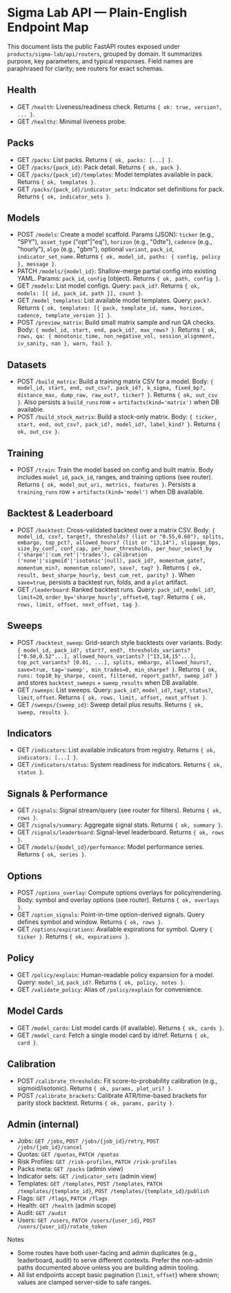 # Sigma Lab API — Plain-English Endpoint Map

This document lists the public FastAPI routes exposed under `products/sigma-lab/api/routers`, grouped by domain. It summarizes purpose, key parameters, and typical responses. Field names are paraphrased for clarity; see routers for exact schemas.

## Health
- GET `/health`: Liveness/readiness check. Returns `{ ok: true, version?, ... }`.
- GET `/healthz`: Minimal liveness probe.

## Packs
- GET `/packs`: List packs. Returns `{ ok, packs: [...] }`.
- GET `/packs/{pack_id}`: Pack detail. Returns `{ ok, pack }`.
- GET `/packs/{pack_id}/templates`: Model templates available in pack. Returns `{ ok, templates }`.
- GET `/packs/{pack_id}/indicator_sets`: Indicator set definitions for pack. Returns `{ ok, indicator_sets }`.

## Models
- POST `/models`: Create a model scaffold. Params (JSON): `ticker` (e.g., "SPY"), `asset_type` ("opt"|"eq"), `horizon` (e.g., "0dte"), `cadence` (e.g., "hourly"), `algo` (e.g., "gbm"), optional `variant`, `pack_id`, `indicator_set_name`. Returns `{ ok, model_id, paths: { config, policy }, message }`.
- PATCH `/models/{model_id}`: Shallow-merge partial config into existing YAML. Params: `pack_id`, `config` (object). Returns `{ ok, path, config }`.
- GET `/models`: List model configs. Query: `pack_id?`. Returns `{ ok, models: [{ id, pack_id, path }], count }`.
- GET `/model_templates`: List available model templates. Query: `pack?`. Returns `{ ok, templates: [{ pack, template_id, name, horizon, cadence, template_version }] }`.
- POST `/preview_matrix`: Build small matrix sample and run QA checks. Body: `{ model_id, start, end, pack_id?, max_rows? }`. Returns `{ ok, rows, qa: { monotonic_time, non_negative_vol, session_alignment, iv_sanity, nan }, warn, fail }`.

## Datasets
- POST `/build_matrix`: Build a training matrix CSV for a model. Body: `{ model_id, start, end, out_csv?, pack_id?, k_sigma, fixed_bp?, distance_max, dump_raw, raw_out?, ticker? }`. Returns `{ ok, out_csv }`. Also persists a `build_runs` row + `artifacts(kind='matrix')` when DB available.
- POST `/build_stock_matrix`: Build a stock-only matrix. Body: `{ ticker, start, end, out_csv?, pack_id?, model_id?, label_kind? }`. Returns `{ ok, out_csv }`.

## Training
- POST `/train`: Train the model based on config and built matrix. Body includes `model_id`, `pack_id`, ranges, and training options (see router). Returns `{ ok, model_out_uri, metrics, features }`. Persists a `training_runs` row + `artifacts(kind='model')` when DB available.

## Backtest & Leaderboard
- POST `/backtest`: Cross-validated backtest over a matrix CSV. Body: `{ model_id, csv?, target?, thresholds? (list or "0.55,0.60"), splits, embargo, top_pct?, allowed_hours? (list or "13,14"), slippage_bps, size_by_conf, conf_cap, per_hour_thresholds, per_hour_select_by ('sharpe'|'cum_ret'|'trades'), calibration ('none'|'sigmoid'|'isotonic'|null), pack_id?, momentum_gate?, momentum_min?, momentum_column?, save?, tag? }`. Returns `{ ok, result, best_sharpe_hourly, best_cum_ret, parity? }`. When `save=true`, persists a backtest run, folds, and a `plot` artifact.
- GET `/leaderboard`: Ranked backtest runs. Query: `pack_id?`, `model_id?`, `limit=20`, `order_by='sharpe_hourly'`, `offset=0`, `tag?`. Returns `{ ok, rows, limit, offset, next_offset, tag }`.

## Sweeps
- POST `/backtest_sweep`: Grid-search style backtests over variants. Body: `{ model_id, pack_id?, start?, end?, thresholds_variants? ["0.50,0.52"...], allowed_hours_variants? ["13,14,15"...], top_pct_variants? [0.01, ...], splits, embargo, allowed_hours?, save=true, tag='sweep', min_trades=0, min_sharpe? }`. Returns `{ ok, runs: top10_by_sharpe, count, filtered, report_path?, sweep_id? }` and stores `backtest_sweeps` + `sweep_results` when DB available.
- GET `/sweeps`: List sweeps. Query: `pack_id?`, `model_id?`, `tag?`, `status?`, `limit`, `offset`. Returns `{ ok, rows, limit, offset, next_offset }`.
- GET `/sweeps/{sweep_id}`: Sweep detail plus results. Returns `{ ok, sweep, results }`.

## Indicators
- GET `/indicators`: List available indicators from registry. Returns `{ ok, indicators: [...] }`.
- GET `/indicators/status`: System readiness for indicators. Returns `{ ok, status }`.

## Signals & Performance
- GET `/signals`: Signal stream/query (see router for filters). Returns `{ ok, rows }`.
- GET `/signals/summary`: Aggregate signal stats. Returns `{ ok, summary }`.
- GET `/signals/leaderboard`: Signal-level leaderboard. Returns `{ ok, rows }`.
- GET `/models/{model_id}/performance`: Model performance series. Returns `{ ok, series }`.

## Options
- POST `/options_overlay`: Compute options overlays for policy/rendering. Body: symbol and overlay options (see router). Returns `{ ok, overlays }`.
- GET `/option_signals`: Point-in-time option-derived signals. Query defines symbol and window. Returns `{ ok, rows }`.
- GET `/options/expirations`: Available expirations for symbol. Query `{ ticker }`. Returns `{ ok, expirations }`.

## Policy
- GET `/policy/explain`: Human-readable policy expansion for a model. Query: `model_id`, `pack_id?`. Returns `{ ok, policy, notes }`.
- GET `/validate_policy`: Alias of `/policy/explain` for convenience.

## Model Cards
- GET `/model_cards`: List model cards (if available). Returns `{ ok, cards }`.
- GET `/model_card`: Fetch a single model card by id/ref. Returns `{ ok, card }`.

## Calibration
- POST `/calibrate_thresholds`: Fit score-to-probability calibration (e.g., sigmoid/isotonic). Returns `{ ok, params, plot_uri? }`.
- POST `/calibrate_brackets`: Calibrate ATR/time-based brackets for parity stock backtest. Returns `{ ok, params, parity }`.

## Admin (internal)
- Jobs: `GET /jobs`, `POST /jobs/{job_id}/retry`, `POST /jobs/{job_id}/cancel`
- Quotas: `GET /quotas`, `PATCH /quotas`
- Risk Profiles: `GET /risk-profiles`, `PATCH /risk-profiles`
- Packs meta: `GET /packs` (admin view)
- Indicator sets: `GET /indicator_sets` (admin view)
- Templates: `GET /templates`, `POST /templates`, `PATCH /templates/{template_id}`, `POST /templates/{template_id}/publish`
- Flags: `GET /flags`, `PATCH /flags`
- Health: `GET /health` (admin scope)
- Audit: `GET /audit`
- Users: `GET /users`, `PATCH /users/{user_id}`, `POST /users/{user_id}/rotate_token`

Notes
- Some routes have both user-facing and admin duplicates (e.g., leaderboard, audit) to serve different contexts. Prefer the non-admin paths documented above unless you are building admin tooling.
- All list endpoints accept basic pagination (`limit`, `offset`) where shown; values are clamped server-side to safe ranges.

